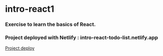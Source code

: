 # intro-react1

### Exercise to learn the basics of React.

### Project deployed with Netlify : intro-react-todo-list.netlify.app

[Project deploy](intro-react-todo-list.netlify.app)
